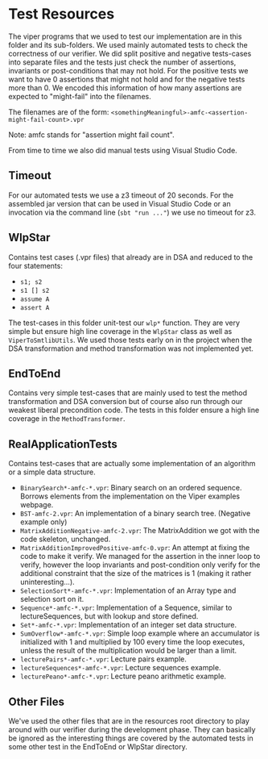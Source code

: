 Test Resources
==============

The viper programs that we used to test our implementation are in this folder and its sub-folders.
We used mainly automated tests to check the correctness of our verifier.
We did split positive and negative tests-cases into separate files and the tests just check the number of assertions,
invariants or post-conditions that may not hold.
For the positive tests we want to have 0 assertions that might not hold and for the negative tests more than 0.
We encoded this information of how many assertions are expected to "might-fail" into the filenames.

The filenames are of the form:
``<somethingMeaningful>-amfc-<assertion-might-fail-count>.vpr``

Note: amfc stands for "assertion might fail count".

From time to time we also did manual tests using Visual Studio Code.

Timeout
-------

For our automated tests we use a z3 timeout of 20 seconds. For the assembled jar version that can be used in Visual
Studio Code or an invocation via the command line (``sbt "run ..."``) we use no timeout for z3.

WlpStar
-------

Contains test cases (.vpr files) that already are in DSA and reduced to the four statements:
* ``s1; s2``
* ``s1 [] s2``
* ``assume A``
* ``assert A``

The test-cases in this folder unit-test our ``wlp*`` function. They are very simple but ensure high line coverage in
the ``WlpStar`` class as well as ``ViperToSmtlibUtils``.
We used those tests early on in the project when the DSA transformation and method transformation was not implemented
yet.

EndToEnd
--------

Contains very simple test-cases that are mainly used to test the method transformation and DSA conversion but of course
also run through our weakest liberal precondition code.
The tests in this folder ensure a high line coverage in the ``MethodTransformer``.

RealApplicationTests
--------------------

Contains test-cases that are actually some implementation of an algorithm or a simple data structure.

* ``BinarySearch*-amfc-*.vpr``: Binary search on an ordered sequence. Borrows elements
from the implementation on the Viper examples webpage.
* ``BST-amfc-2.vpr``: An implementation of a binary search tree. (Negative example only)
* ``MatrixAdditionNegative-amfc-2.vpr``: The MatrixAddition we got with the code skeleton, unchanged.
* ``MatrixAdditionImprovedPositive-amfc-0.vpr``: An attempt at fixing the code to make
it verify. We managed for the assertion in the inner loop to verify,
however the loop invariants and post-condition only verify for the additional
constraint that the size of the matrices is 1 (making it rather
uninteresting...).
* ``SelectionSort*-amfc-*.vpr``: Implementation of an Array type and selection sort on it.
* ``Sequence*-amfc-*.vpr``: Implementation of a Sequence, similar to lectureSequences, but with lookup and store
defined.
* ``Set*-amfc-*.vpr``: Implementation of an integer set data structure.
* ``SumOverflow*-amfc-*.vpr``: Simple loop example where an accumulator is initialized with 1 and multiplied by 100
every time the loop executes, unless the result of the multiplication would be larger than a limit.
* ``lecturePairs*-amfc-*.vpr``: Lecture pairs example.
* ``lectureSequences*-amfc-*.vpr``: Lecture sequences example.
* ``lecturePeano*-amfc-*.vpr``: Lecture peano arithmetic example.

Other Files
-----------

We've used the other files that are in the resources root directory to play
around with our verifier during the development phase.
They can basically be ignored as the interesting things are covered by the
automated tests in some other test in the EndToEnd or WlpStar directory.
